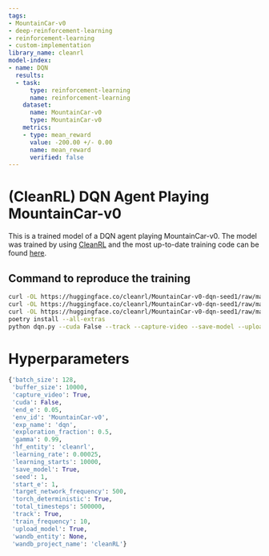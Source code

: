 ```yaml
---
tags:
- MountainCar-v0
- deep-reinforcement-learning
- reinforcement-learning
- custom-implementation
library_name: cleanrl
model-index:
- name: DQN
  results:
  - task:
      type: reinforcement-learning
      name: reinforcement-learning
    dataset:
      name: MountainCar-v0
      type: MountainCar-v0
    metrics:
    - type: mean_reward
      value: -200.00 +/- 0.00
      name: mean_reward
      verified: false
---
```


# (CleanRL) **DQN** Agent Playing **MountainCar-v0**

This is a trained model of a DQN agent playing MountainCar-v0.
The model was trained by using [CleanRL](https://github.com/vwxyzjn/cleanrl) and the most up-to-date training code can be
found [here](https://github.com/vwxyzjn/cleanrl/blob/master/cleanrl/dqn.py).

## Command to reproduce the training

```bash
curl -OL https://huggingface.co/cleanrl/MountainCar-v0-dqn-seed1/raw/main/dqn.py
curl -OL https://huggingface.co/cleanrl/MountainCar-v0-dqn-seed1/raw/main/pyproject.toml
curl -OL https://huggingface.co/cleanrl/MountainCar-v0-dqn-seed1/raw/main/poetry.lock
poetry install --all-extras
python dqn.py --cuda False --track --capture-video --save-model --upload-model --hf-entity cleanrl --env-id MountainCar-v0 --seed 1
```

# Hyperparameters
```python
{'batch_size': 128,
 'buffer_size': 10000,
 'capture_video': True,
 'cuda': False,
 'end_e': 0.05,
 'env_id': 'MountainCar-v0',
 'exp_name': 'dqn',
 'exploration_fraction': 0.5,
 'gamma': 0.99,
 'hf_entity': 'cleanrl',
 'learning_rate': 0.00025,
 'learning_starts': 10000,
 'save_model': True,
 'seed': 1,
 'start_e': 1,
 'target_network_frequency': 500,
 'torch_deterministic': True,
 'total_timesteps': 500000,
 'track': True,
 'train_frequency': 10,
 'upload_model': True,
 'wandb_entity': None,
 'wandb_project_name': 'cleanRL'}
```
    